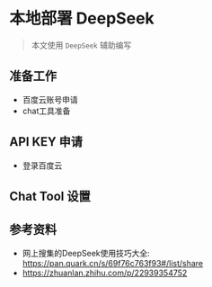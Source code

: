 # 本地部署 DeepSeek

> 本文使用 `DeepSeek` 辅助编写

## 准备工作
* 百度云账号申请
* chat工具准备

## API KEY 申请
* 登录百度云

## Chat Tool 设置

## 参考资料
* 网上搜集的DeepSeek使用技巧大全: https://pan.quark.cn/s/69f76c763f93#/list/share
* https://zhuanlan.zhihu.com/p/22939354752